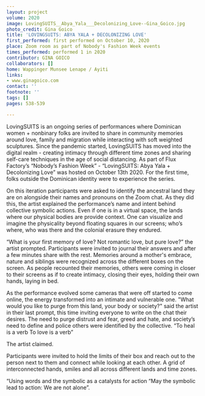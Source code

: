 ```yaml
---
layout: project
volume: 2020
image: LovingSUITS__Abya_Yala___Decolonizing_Love--Gina_Goico.jpg
photo_credit: Gina Goico
title: 'LOVINGSUITS: ABYA YALA + DECOLONIZING LOVE'
first_performed: first performed on October 10, 2020
place: Zoom room as part of Nobody's Fashion Week events
times_performed: performed 1 in 2020
contributor: GINA GOICO
collaborators: []
home: Wappinger Munsee Lenape / Ayiti
links:
- www.ginagoico.com
contact: ''
footnote: ''
tags: []
pages: 538-539

---
```


LovingSUITS is an ongoing series of performances where Dominican women + nonbinary folks are invited to share in community memories around love, family and migration while interacting with soft weighted sculptures. Since the pandemic started, LovingSUITS has moved into the digital realm - creating intimacy through different time zones and sharing self-care techniques in the age of social distancing. As part of Flux Factory’s “Nobody’s Fashion Week” - “LovingSUITS: Abya Yala + Decolonizing Love” was hosted on October 13th 2020. For the first time, folks outside the Dominican identity were to experience the series.

On this iteration participants were asked to identify the ancestral land they are on alongside their names and pronouns on the Zoom chat. As they did this, the artist explained the performance’s name and intent behind collective symbolic actions. Even if one is in a virtual space, the lands where our physical bodies are provide context. One can visualize and imagine the physicality beyond floating squares in our screens; who’s where, who was there and the colonial erasure they endured. 

 “What is your first memory of love? Not romantic love, but pure love?” the artist prompted. Participants were invited to journal their answers and after a few minutes share with the rest. Memories around a mother's embrace, nature and siblings were recognized across the different boxes on the screen. As people recounted their memories, others were coming in closer to their screens as if to create intimacy, closing their eyes, holding their own hands, laying in bed. 

As the performance evolved some cameras that were off started to come online, the energy transformed into an intimate and vulnerable one. "What would you like to purge from this land, your body or society?" said the artist in their last prompt, this time inviting everyone to write on the chat their desires. The need to purge distrust and fear, greed and hate, and society’s need to define and police others were identified by the collective.
“To heal is a verb
To love is a verb”

The artist claimed.

Participants were invited to hold the limits of their box and reach out to the person next to them and connect while looking at each other. A grid of interconnected hands, smiles and all across different lands and time zones.

“Using words and the symbolic as a catalysts for action
“May the symbolic lead to action: We are not alone”.


